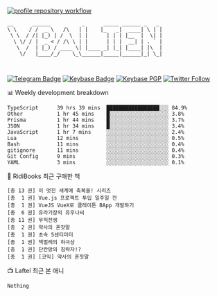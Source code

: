 [![profile repository workflow](https://github.com/vbalien/vbalien/actions/workflows/push.yml/badge.svg)](https://github.com/vbalien/vbalien/actions/workflows/push.yml)
```
__      ______          _      _____ ______ _   _ 
\ \    / /  _ \   /\   | |    |_   _|  ____| \ | |
 \ \  / /| |_) | /  \  | |      | | | |__  |  \| |
  \ \/ / |  _ < / /\ \ | |      | | |  __| | . ` |
   \  /  | |_) / ____ \| |____ _| |_| |____| |\  |
    \/   |____/_/    \_\______|_____|______|_| \_|
                                                  
                                                  
```
[![Telegram Badge](https://img.shields.io/badge/-Telegram-2CA5E0?logo=telegram)](https://t.me/vbalien)
[![Keybase Badge](https://img.shields.io/badge/-Keybase-33A0FF?logo=keybase&logoColor=white)](https://keybase.io/vbalien)
[![Keybase PGP](https://img.shields.io/keybase/pgp/vbalien)](http://sks.pod02.fleetstreetops.com/pks/lookup?search=0xE98CF73DE1E36F7D1B8A383AFD987F8DBE513071&fingerprint=on&op=index)
[![Twitter Follow](https://img.shields.io/twitter/follow/_elnyan)](https://twitter.com/_elnyan)

📊 Weekly development breakdown
```
TypeScript      39 hrs 39 mins  █████████████████░░░ 84.9%
Other           1 hr 45 mins    █░░░░░░░░░░░░░░░░░░░ 3.8%
Prisma          1 hr 44 mins    █░░░░░░░░░░░░░░░░░░░ 3.7%
JSON            1 hr 34 mins    █░░░░░░░░░░░░░░░░░░░ 3.4%
JavaScript      1 hr 7 mins     ░░░░░░░░░░░░░░░░░░░░ 2.4%
Lua             12 mins         ░░░░░░░░░░░░░░░░░░░░ 0.5%
Bash            11 mins         ░░░░░░░░░░░░░░░░░░░░ 0.4%
gitignore       11 mins         ░░░░░░░░░░░░░░░░░░░░ 0.4%
Git Config      9 mins          ░░░░░░░░░░░░░░░░░░░░ 0.3%
YAML            3 mins          ░░░░░░░░░░░░░░░░░░░░ 0.1%
```
📖 RidiBooks 최근 구매한 책
```
[총 13 권] 이 멋진 세계에 축복을! 시리즈 
[총  1 권] Vue.js 프로젝트 투입 일주일 전 
[총  1 권] VueJS VueX로 클레이튼 BApp 개발하기 
[총  6 권] 유라기장의 유우나씨 
[총 11 권] 무직전생 
[총  2 권] 약사의 혼잣말 
[총  1 권] 초속 5센티미터 
[총  1 권] 책벌레의 하극상 
[총  1 권] 단칸방의 침략자!? 
[총  1 권] [코믹] 약사의 혼잣말 
```
📺 Laftel 최근 본 애니
```
Nothing
```
